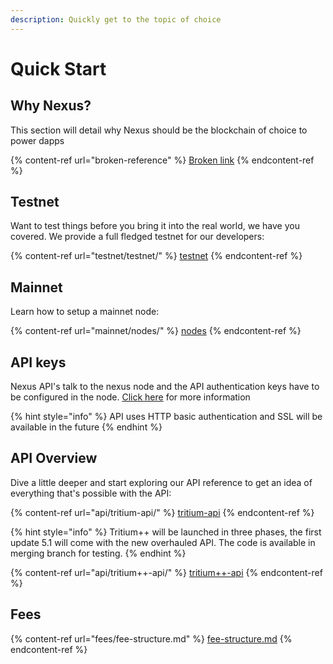 ```yaml
---
description: Quickly get to the topic of choice
---
```


# Quick Start

## Why Nexus?

This section will detail why Nexus should be the blockchain of choice to power dapps

{% content-ref url="broken-reference" %}
[Broken link](broken-reference)
{% endcontent-ref %}

## Testnet

Want to test things before you bring it into the real world, we have you covered. We provide a full fledged testnet for our developers:

{% content-ref url="testnet/testnet/" %}
[testnet](testnet/testnet/)
{% endcontent-ref %}

## Mainnet

Learn how to setup a mainnet node:

{% content-ref url="mainnet/nodes/" %}
[nodes](mainnet/nodes/)
{% endcontent-ref %}

## API keys

Nexus API's talk to the nexus node and the API authentication keys have to be configured in the node. [Click here](api/api-overview/#security) for more information

{% hint style="info" %}
API uses HTTP basic authentication and SSL will be available in the future
{% endhint %}

## API Overview

Dive a little deeper and start exploring our API reference to get an idea of everything that's possible with the API:

{% content-ref url="api/tritium-api/" %}
[tritium-api](api/tritium-api/)
{% endcontent-ref %}

{% hint style="info" %}
Tritium++ will be launched in three phases, the first update 5.1 will come with the new overhauled API. The code is available in merging branch for testing.
{% endhint %}

{% content-ref url="api/tritium++-api/" %}
[tritium++-api](api/tritium++-api/)
{% endcontent-ref %}

## Fees

{% content-ref url="fees/fee-structure.md" %}
[fee-structure.md](fees/fee-structure.md)
{% endcontent-ref %}
